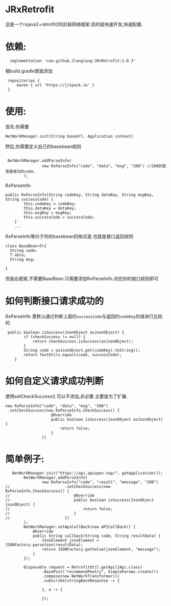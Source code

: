 # JRxRetrofit

这是一个rxjava2+retrofit2的封装网络框架.目的是快速开发,快速配置.


# 依赖:

```
  implementation 'com.github.Jlanglang:JRxRetrofit:1.0.3'
```
根build.gradle里面添加
```
 repositories {
     maven { url 'https://jitpack.io' }
 }
```

# 使用:

首先.你需要

```
NetWorkManager.init(String baseUrl, Application context)
```


然后,你需要定义自己的basebean规则

```

 NetWorkManager.addParseInfo(
                new RxParseInfo("code", "data", "msg", "200") //200的意思是成功的code.
        );

```

RxParseInfo
```
public RxParseInfo(String codeKey, String dataKey, String msgKey, String successCode) {
        this.codeKey = codeKey;
        this.dataKey = dataKey;
        this.msgKey = msgKey;
        this.successCode = successCode;
    }
    ...
```

RxParseInfo等价于你的basebean的格式是.也就是接口返回规则
```
class BaseBean<T>{
  String code;
  T data;
  String msg;

}

```

但是此框架,不需要BaseBean.只需要添加RxParseInfo.对应你的接口规则即可



# 如何判断接口请求成功的

RxParseInfo 里默认通过判断上面的`successCode`与返回的`codeKey`的值进行比较的

```
 public boolean isSuccess(JsonObject asJsonObject) {
        if (checkSuccess != null) {
            return checkSuccess.isSuccess(asJsonObject);
        }
        String code = asJsonObject.get(codeKey).toString();
        return TextUtils.equals(code, successCode);
    }
```

# 如何自定义请求成功判断
使用setCheckSuccess()
可以不添加,非必要.主要是为了扩展.
```
new RxParseInfo("code", "data", "msg", "200")
 .setCheckSuccess(new RxParseInfo.CheckSuccess() {
                    @Override
                    public boolean isSuccess(JsonObject asJsonObject) {
                        return false;
                    }
                })
```

# 简单例子:

```
   NetWorkManager.init("https://api.apiopen.top/", getApplication());
        NetWorkManager.addParseInfo(
                new RxParseInfo("code", "result", "message", "200")
//                        .setCheckSuccess(new RxParseInfo.CheckSuccess() {
//                            @Override
//                            public boolean isSuccess(JsonObject jsonObject) {
//                                return false;
//                            }
//                        })
        );
        NetWorkManager.setApiCallBack(new APICallBack() {
            @Override
            public String callback(String code, String resultData) {
                JsonElement jsonElement = JSONFactory.parseJson(resultData);
                return JSONFactory.getValue(jsonElement, "message");
            }
        });

        Disposable request = RetrofitUtil.getApi(JApi.class)
                .BasePost("recommendPoetry", SimpleParams.create())
                .compose(new NetWorkTransformer())
                .subscribe(stringBaseResponse -> {

                }, e -> {

                });
```

